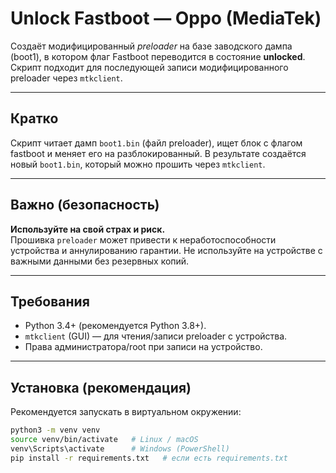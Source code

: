 # Unlock Fastboot — Oppo (MediaTek)
Создаёт модифицированный *preloader* на базе заводского дампа (boot1), в котором флаг Fastboot переводится в состояние **unlocked**. Скрипт подходит для последующей записи модифицированного preloader через `mtkclient`.

---

## Кратко
Скрипт читает дамп `boot1.bin` (файл preloader), ищет блок с флагом fastboot и меняет его на разблокированный. В результате создаётся новый `boot1.bin`, который можно прошить через `mtkclient`.

---

## Важно (безопасность)
**Используйте на свой страх и риск.**  
Прошивка `preloader` может привести к неработоспособности устройства и аннулированию гарантии. Не используйте на устройстве с важными данными без резервных копий.

---

## Требования
- Python 3.4+ (рекомендуется Python 3.8+).  
- `mtkclient` (GUI) — для чтения/записи preloader с устройства.  
- Права администратора/root при записи на устройство.

---

## Установка (рекомендация)
Рекомендуется запускать в виртуальном окружении:
```bash
python3 -m venv venv
source venv/bin/activate   # Linux / macOS
venv\Scripts\activate      # Windows (PowerShell)
pip install -r requirements.txt   # если есть requirements.txt
